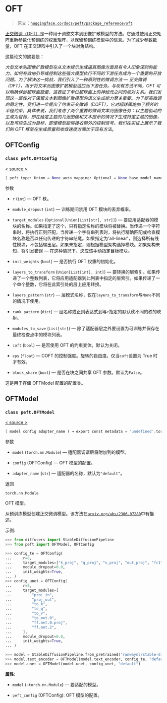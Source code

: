 # OFT

> 原文：[`huggingface.co/docs/peft/package_reference/oft`](https://huggingface.co/docs/peft/package_reference/oft)

[正交微调（OFT）](https://hf.co/papers/2306.07280)是一种用于调整文本到图像扩散模型的方法。它通过使用正交矩阵重新参数化预训练的权重矩阵，以保留预训练模型中的信息。为了减少参数数量，OFT 在正交矩阵中引入了一个块对角结构。

这篇论文的摘要是：

*大型文本到图像扩散模型在从文本提示生成逼真图像方面具有令人印象深刻的能力。如何有效地引导或控制这些强大模型执行不同的下游任务成为一个重要的开放问题。为了解决这一挑战，我们引入了一种原则性的微调方法 — 正交微调（OFT），用于将文本到图像扩散模型适应到下游任务。与现有方法不同，OFT 可以明确保留超球面能量，这表征了单位超球面上的神经元之间的成对关系。我们发现这一属性对于保留文本到图像扩散模型的语义生成能力至关重要。为了提高微调的稳定性，我们进一步提出了约束正交微调（COFT），它对超球面施加了额外的半径约束。具体来说，我们考虑了两个重要的微调文本到图像任务：以主题驱动的生成为目标，即在给定主题的几张图像和文本提示的情况下生成特定主题的图像，以及可控生成为目标，即使模型能够接收额外的控制信号。我们在实证上展示了我们的 OFT 框架在生成质量和收敛速度方面优于现有方法*。

## OFTConfig

### `class peft.OFTConfig`

[< source >](https://github.com/huggingface/peft/blob/v0.8.2/src/peft/tuners/oft/config.py#L22)

```py
( peft_type: Union = None auto_mapping: Optional = None base_model_name_or_path: Optional = None revision: Optional = None task_type: Union = None inference_mode: bool = False rank_pattern: Optional[dict] = <factory> alpha_pattern: Optional[dict] = <factory> r: int = 8 module_dropout: float = 0.0 target_modules: Union = None init_weights: bool = True layers_to_transform: Union = None layers_pattern: Optional = None modules_to_save: Optional = None coft: bool = False eps: float = 6e-05 block_share: bool = False )
```

参数

+   `r` (`int`) — OFT 秩。

+   `module_dropout` (`int`) — 训练期间禁用 OFT 模块的丢弃概率。

+   `target_modules` (`Optional[Union[List[str], str]]`) — 要应用适配器的模块的名称。如果指定了这个，只有指定名称的模块将被替换。当传递一个字符串时，将执行正则匹配。当传递一个字符串列表时，将执行精确匹配或检查模块名称是否以任何传递的字符串结尾。如果指定为'all-linear'，则选择所有线性模块，不包括输出层。如果未指定，则根据模型架构选择模块。如果架构未知，将引发错误 — 在这种情况下，您应该手动指定目标模块。

+   `init_weights` (`bool`) — 是否执行 OFT 权重的初始化。

+   `layers_to_transform` (`Union[List[int], int]`) — 要转换的层索引。如果传递了一个整数列表，它将应用适配器到此列表中指定的层索引。如果传递了一个单个整数，它将在此索引处的层上应用转换。

+   `layers_pattern` (`str`) — 层模式名称，仅在`layers_to_transform`与`None`不同的情况下使用。

+   `rank_pattern` (`dict`) — 层名称或正则表达式到与`r`指定的默认秩不同的秩的映射。

+   `modules_to_save` (`List[str]`) — 除了适配器层之外要设置为可训练并保存在最终检查点中的模块列表。

+   `coft` (`bool`) — 是否使用 OFT 的约束变体，默认为关闭。

+   `eps` (`float`) — COFT 的控制强度。旋转的自由度。仅当`coft`设置为 True 时才有效。

+   `block_share` (`bool`) — 是否在块之间共享 OFT 参数。默认为`False`。

这是用于存储 OFTModel 配置的配置类。

## OFTModel

### `class peft.OFTModel`

[< source >](https://github.com/huggingface/peft/blob/v0.8.2/src/peft/tuners/oft/model.py#L26)

```py
( model config adapter_name ) → export const metadata = 'undefined';torch.nn.Module
```

参数

+   `model` (`torch.nn.Module`) — 适配器调谐层将附加到的模型。

+   `config` (OFTConfig) — OFT 模型的配置。

+   `adapter_name` (`str`) — 适配器的名称，默认为`"default"`。

返回

`torch.nn.Module`

OFT 模型。

从预训练模型创建正交微调模型。该方法在[`arxiv.org/abs/2306.07280`](https://arxiv.org/abs/2306.07280)中有描述。

示例:

```py
>>> from diffusers import StableDiffusionPipeline
>>> from peft import OFTModel, OFTConfig

>>> config_te = OFTConfig(
...     r=8,
...     target_modules=["k_proj", "q_proj", "v_proj", "out_proj", "fc1", "fc2"],
...     module_dropout=0.0,
...     init_weights=True,
... )
>>> config_unet = OFTConfig(
...     r=8,
...     target_modules=[
...         "proj_in",
...         "proj_out",
...         "to_k",
...         "to_q",
...         "to_v",
...         "to_out.0",
...         "ff.net.0.proj",
...         "ff.net.2",
...     ],
...     module_dropout=0.0,
...     init_weights=True,
... )

>>> model = StableDiffusionPipeline.from_pretrained("runwayml/stable-diffusion-v1-5")
>>> model.text_encoder = OFTModel(model.text_encoder, config_te, "default")
>>> model.unet = OFTModel(model.unet, config_unet, "default")
```

**属性**:

+   `model` (`~torch.nn.Module`) — 要适配的模型。

+   `peft_config` (OFTConfig): OFT 模型的配置。
